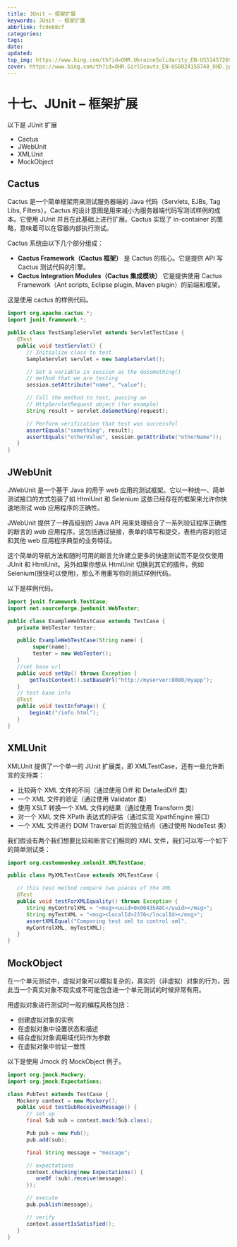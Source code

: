 ```yaml
---
title: JUnit – 框架扩展
keywords: JUnit – 框架扩展
abbrlink: fc9e68cf
categories: 
tags: 
date: 
updated: 
top_img: https://www.bing.com/th?id=OHR.UkraineSolidarity_EN-US5145726986_UHD.jpg
cover: https://www.bing.com/th?id=OHR.GirlScouts_EN-US8024158740_UHD.jpg
---
```

# 十七、JUnit – 框架扩展

以下是 JUnit 扩展

- Cactus
- JWebUnit
- XMLUnit
- MockObject

## Cactus

Cactus 是一个简单框架用来测试服务器端的 Java 代码（Servlets, EJBs, Tag Libs, Filters）。Cactus 的设计意图是用来减小为服务器端代码写测试样例的成本。它使用 JUnit 并且在此基础上进行扩展。Cactus 实现了 in-container 的策略，意味着可以在容器内部执行测试。

Cactus 系统由以下几个部分组成：

- **Cactus Framework（Cactus 框架）** 是 Cactus 的核心。它是提供 API 写 Cactus 测试代码的引擎。
- **Cactus Integration Modules（Cactus 集成模块）** 它是提供使用 Cactus Framework（Ant scripts, Eclipse plugin, Maven plugin）的前端和框架。

这是使用 cactus 的样例代码。

```java
import org.apache.cactus.*;
import junit.framework.*;

public class TestSampleServlet extends ServletTestCase {
   @Test
   public void testServlet() {
      // Initialize class to test
      SampleServlet servlet = new SampleServlet();

      // Set a variable in session as the doSomething()
      // method that we are testing 
      session.setAttribute("name", "value");

      // Call the method to test, passing an 
      // HttpServletRequest object (for example)
      String result = servlet.doSomething(request);

      // Perform verification that test was successful
      assertEquals("something", result);
      assertEquals("otherValue", session.getAttribute("otherName"));
   }
}
```

## JWebUnit

JWebUnit 是一个基于 Java 的用于 web 应用的测试框架。它以一种统一、简单测试接口的方式包装了如 HtmlUnit 和 Selenium 这些已经存在的框架来允许你快速地测试 web 应用程序的正确性。

JWebUnit 提供了一种高级别的 Java API 用来处理结合了一系列验证程序正确性的断言的 web 应用程序。这包括通过链接，表单的填写和提交，表格内容的验证和其他 web 应用程序典型的业务特征。

这个简单的导航方法和随时可用的断言允许建立更多的快速测试而不是仅仅使用 JUnit 和 HtmlUnit。另外如果你想从 HtmlUnit 切换到其它的插件，例如 Selenium(很快可以使用)，那么不用重写你的测试样例代码。

以下是样例代码。

```java
import junit.framework.TestCase;
import net.sourceforge.jwebunit.WebTester;

public class ExampleWebTestCase extends TestCase {
   private WebTester tester;

   public ExampleWebTestCase(String name) {
        super(name);
        tester = new WebTester();
   }
   //set base url
   public void setUp() throws Exception {
       getTestContext().setBaseUrl("http://myserver:8080/myapp");
   }
   // test base info
   @Test
   public void testInfoPage() {
       beginAt("/info.html");
   }
}
```

## XMLUnit

XMLUnit 提供了一个单一的 JUnit 扩展类，即 XMLTestCase，还有一些允许断言的支持类：

- 比较两个 XML 文件的不同（通过使用 Diff 和 DetailedDiff 类）
- 一个 XML 文件的验证（通过使用 Validator 类）
- 使用 XSLT 转换一个 XML 文件的结果（通过使用 Transform 类）
- 对一个 XML 文件 XPath 表达式的评估（通过实现 XpathEngine 接口）
- 一个 XML 文件进行 DOM Traversal 后的独立结点（通过使用 NodeTest 类）

我们假设有两个我们想要比较和断言它们相同的 XML 文件，我们可以写一个如下的简单测试类：

```java
import org.custommonkey.xmlunit.XMLTestCase;

public class MyXMLTestCase extends XMLTestCase {

   // this test method compare two pieces of the XML
   @Test
   public void testForXMLEquality() throws Exception {
      String myControlXML = "<msg><uuid>0x00435A8C</uuid></msg>";
      String myTestXML = "<msg><localId>2376</localId></msg>";
      assertXMLEqual("Comparing test xml to control xml",
      myControlXML, myTestXML);
   }
}
```

## MockObject

在一个单元测试中，虚拟对象可以模拟复杂的，真实的（非虚拟）对象的行为，因此当一个真实对象不现实或不可能包含进一个单元测试的时候非常有用。

用虚拟对象进行测试时一般的编程风格包括：

- 创建虚拟对象的实例
- 在虚拟对象中设置状态和描述
- 结合虚拟对象调用域代码作为参数
- 在虚拟对象中验证一致性

以下是使用 Jmock 的 MockObject 例子。

```java
import org.jmock.Mockery;
import org.jmock.Expectations;

class PubTest extends TestCase {
   Mockery context = new Mockery();
   public void testSubReceivesMessage() {
      // set up
      final Sub sub = context.mock(Sub.class);

      Pub pub = new Pub();
      pub.add(sub);

      final String message = "message";

      // expectations
      context.checking(new Expectations() {
         oneOf (sub).receive(message);
      });

      // execute
      pub.publish(message);

      // verify
      context.assertIsSatisfied();
   }
}
```